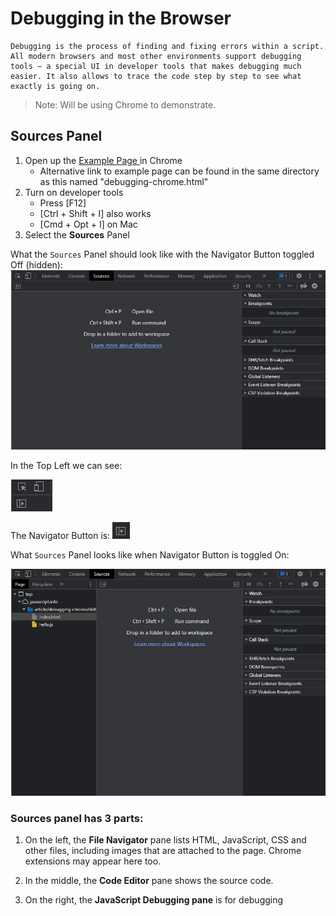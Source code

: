 # Debugging in the Browser

    Debugging is the process of finding and fixing errors within a script. All modern browsers and most other environments support debugging tools – a special UI in developer tools that makes debugging much easier. It also allows to trace the code step by step to see what exactly is going on.

> Note: Will be using Chrome to demonstrate. 

## **Sources** Panel

1. Open up the <a href= https://javascript.info/article/debugging-chrome/debugging/index.html > Example Page </a> in Chrome
    - Alternative link to example page can be found in the same directory as this named "debugging-chrome.html"
2. Turn on developer tools
    - Press [F12] 
    - [Ctrl + Shift + I] also works 
    - [Cmd + Opt + I] on Mac
3. Select the **Sources** Panel

What the `Sources` Panel should look like with the Navigator Button toggled Off (hidden):
<img src="images/chromeSourcesPanelOff.png" alt="Google Chrome's Sources Panel, Navigator Toggled Off" title="The Sources Panel, Navigator Off."/>

In the Top Left we can see: 

<img src="images/chromeTopLeft.png" alt="Google Chrome's Top Left Developer Tools" title="Google Chrome's Top Left Developer Tools"/>

The Navigator Button is: 
<img src="images/chromeNavigator.png" alt="Google Chrome's Navigator Button" title="Google Chrome's Navigator Button"/>

What `Sources` Panel looks like when Navigator Button is toggled On:

<img src="images/chromeSourcesPanel.png" alt="Google Chrome's Sources Panel" title="The Sources Panel."/>

### Sources panel has 3 parts:

1. On the left, the **File Navigator** pane lists HTML, JavaScript, CSS and other files, including images that are attached to the page. Chrome extensions may appear here too.

2. In the middle, the **Code Editor** pane shows the source code.

3. On the right, the **JavaScript Debugging pane** is for debugging

